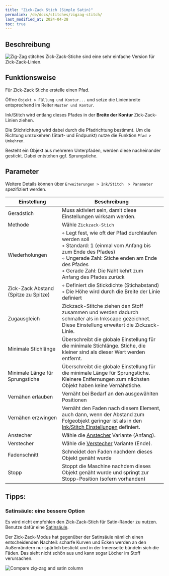 ```yaml
---
title: "Zick-Zack Stich (Simple Satin)"
permalink: /de/docs/stitches/zigzag-stitch/
last_modified_at: 2024-04-28
toc: true
---
```

## Beschreibung

![Zig-Zag stitches](/assets/images/docs/stitches-zigzag.jpg)
Zick-Zack-Stiche sind eine sehr einfache Version für Zick-Zack-Linien.

## Funktionsweise

Für Zick-Zack Stiche erstelle einen Pfad.

Öffne `Objekt > Füllung und Kontur...` und setze die Linienbreite entsprechend im Reiter `Muster und Kontur`.

Ink/Stitch wird entlang dieses Pfades in der **Breite der Kontur** Zick-Zack-Linien ziehen.

Die Stichrichtung wird dabei durch die Pfadrichtung bestimmt. Um die Richtung umzukehren (Start- und Endpunkt) nutze die Funktion `Pfad > Umkehren`.

Besteht ein Objekt aus mehreren Unterpfaden, werden diese nacheinander gestickt. Dabei entstehen ggf. Sprungstiche.

## Parameter

Weitere Details können über `Erweiterungen > Ink/Stitch  > Parameter` spezifiziert werden.

Einstellung|Beschreibung
---|---
Geradstich                            | Muss aktiviert sein, damit diese Einstellungen wirksam werden.
Methode                               | Wähle `Zickzack-Stich`
Wiederholungen                        | ◦ Legt fest, wie oft der Pfad durchlaufen werden soll<br/>◦ Standard: 1 (einmal vom Anfang bis zum Ende des Pfades)<br/>◦ Ungerade Zahl: Stiche enden am Ende des Pfades<br/>◦ Gerade Zahl: Die Naht kehrt zum Anfang des Pfades zurück
Zick-Zack Abstand (Spitze zu Spitze)  | ◦ Definiert die Stickdichte (Stichabstand)<br>◦ Die Höhe wird durch die Breite der Linie definiert
Zugausgleich                          | Zickzack-Stitche ziehen den Stoff zusammen und werden dadurch schmaller als in Inkscape gezeichnet. Diese Einstellung erweitert die Zickzack-Linie.
Minimale Stichlänge                   | Überschreibt die globale Einstellung für die minimale Stichlänge. Stiche, die kleiner sind als dieser Wert werden entfernt.
Minimale Länge für Sprungstiche       | Überschreibt die globale Einstellung für die minimale Länge für Sprungstiche. Kleinere Entfernungen zum nächsten Objekt haben keine Vernähstiche.
Vernähen erlauben                     | Vernäht bei Bedarf an den ausgewählten Positionen
Vernähen erzwingen                    | Vernäht den Faden nach diesem Element, auch dann, wenn der Abstand zum Folgeobjekt geringer ist als in den [Ink/Stitch Einstellungen](/de/docs/preferences/) definiert.
Anstecher                             | Wähle die [Anstecher](/de/docs/stitches/lock-stitches) Variante (Anfang).
Verstecher                            | Wähle die [Verstecher](/de/docs/stitches/lock-stitches) Variante (Ende).
Fadenschnitt                          | Schneidet den Faden nachdem dieses Objekt genäht wurde
Stopp                                 | Stoppt die Maschine nachdem dieses Objekt genäht wurde und springt zur Stopp-Position (sofern vorhanden)

## Tipps:

### Satinsäule: eine bessere Option

Es wird nicht empfohlen den Zick-Zack-Stich für Satin-Ränder zu nutzen. Benutze dafür eine [Satinsäule](/de/docs/stitches/satin-column/).

Der Zick-Zack-Modus hat gegenüber der Satinsäule nämlich einen entscheidenden Nachteil: scharfe Kurven und Ecken werden an den Außenrändern nur spärlich bestickt und in der Innenseite bündeln sich die Fäden. Das sieht nicht schön aus und kann sogar Löcher im Stoff verursachen.

![Compare zig-zag and satin column](/assets/images/docs/en/zig-zag-column.jpg)
